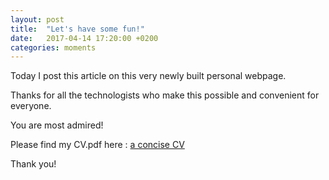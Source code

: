 ```yaml
---
layout: post
title:  "Let's have some fun!"
date:   2017-04-14 17:20:00 +0200
categories: moments
---
```

Today I post this article on this very newly built personal webpage.

Thanks for all the technologists who make this possible and convenient for everyone.

You are most admired!


Please find my CV.pdf here : [a concise CV]

Thank you!

[a concise CV]:{{offshorewind.github.io}}/download/cv_yuhan_liu.pdf
